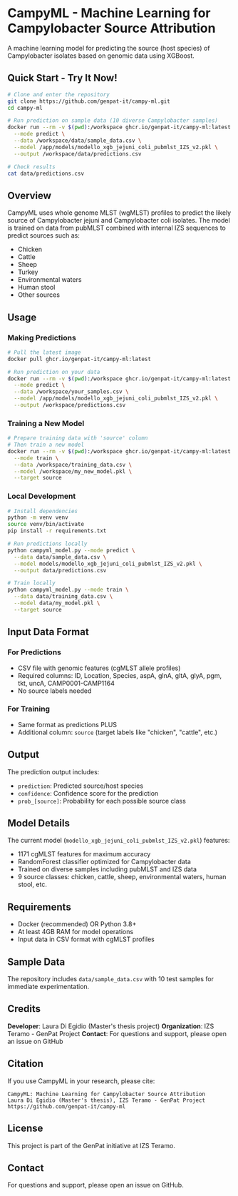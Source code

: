 # CampyML - Machine Learning for Campylobacter Source Attribution

A machine learning model for predicting the source (host species) of Campylobacter isolates based on genomic data using XGBoost.

## Quick Start - Try It Now!

```bash
# Clone and enter the repository
git clone https://github.com/genpat-it/campy-ml.git
cd campy-ml

# Run prediction on sample data (10 diverse Campylobacter samples)
docker run --rm -v $(pwd):/workspace ghcr.io/genpat-it/campy-ml:latest \
  --mode predict \
  --data /workspace/data/sample_data.csv \
  --model /app/models/modello_xgb_jejuni_coli_pubmlst_IZS_v2.pkl \
  --output /workspace/data/predictions.csv

# Check results
cat data/predictions.csv
```

## Overview

CampyML uses whole genome MLST (wgMLST) profiles to predict the likely source of Campylobacter jejuni and Campylobacter coli isolates. The model is trained on data from pubMLST combined with internal IZS sequences to predict sources such as:
- Chicken
- Cattle
- Sheep
- Turkey
- Environmental waters
- Human stool
- Other sources

## Usage

### Making Predictions

```bash
# Pull the latest image
docker pull ghcr.io/genpat-it/campy-ml:latest

# Run prediction on your data
docker run --rm -v $(pwd):/workspace ghcr.io/genpat-it/campy-ml:latest \
  --mode predict \
  --data /workspace/your_samples.csv \
  --model /app/models/modello_xgb_jejuni_coli_pubmlst_IZS_v2.pkl \
  --output /workspace/predictions.csv
```

### Training a New Model

```bash
# Prepare training data with 'source' column
# Then train a new model
docker run --rm -v $(pwd):/workspace ghcr.io/genpat-it/campy-ml:latest \
  --mode train \
  --data /workspace/training_data.csv \
  --model /workspace/my_new_model.pkl \
  --target source
```

### Local Development

```bash
# Install dependencies
python -m venv venv
source venv/bin/activate
pip install -r requirements.txt

# Run predictions locally
python campyml_model.py --mode predict \
  --data data/sample_data.csv \
  --model models/modello_xgb_jejuni_coli_pubmlst_IZS_v2.pkl \
  --output data/predictions.csv

# Train locally
python campyml_model.py --mode train \
  --data data/training_data.csv \
  --model data/my_model.pkl \
  --target source
```

## Input Data Format

### For Predictions
- CSV file with genomic features (cgMLST allele profiles)
- Required columns: ID, Location, Species, aspA, glnA, gltA, glyA, pgm, tkt, uncA, CAMP0001-CAMP1164
- No source labels needed

### For Training
- Same format as predictions PLUS
- Additional column: `source` (target labels like "chicken", "cattle", etc.)

## Output

The prediction output includes:
- `prediction`: Predicted source/host species
- `confidence`: Confidence score for the prediction
- `prob_[source]`: Probability for each possible source class

## Model Details

The current model (`modello_xgb_jejuni_coli_pubmlst_IZS_v2.pkl`) features:
- 1171 cgMLST features for maximum accuracy
- RandomForest classifier optimized for Campylobacter data
- Trained on diverse samples including pubMLST and IZS data
- 9 source classes: chicken, cattle, sheep, environmental waters, human stool, etc.

## Requirements

- Docker (recommended) OR Python 3.8+
- At least 4GB RAM for model operations
- Input data in CSV format with cgMLST profiles

## Sample Data

The repository includes `data/sample_data.csv` with 10 test samples for immediate experimentation.

## Credits

**Developer**: Laura Di Egidio (Master's thesis project)
**Organization**: IZS Teramo - GenPat Project
**Contact**: For questions and support, please open an issue on GitHub

## Citation

If you use CampyML in your research, please cite:
```
CampyML: Machine Learning for Campylobacter Source Attribution
Laura Di Egidio (Master's thesis), IZS Teramo - GenPat Project
https://github.com/genpat-it/campy-ml
```

## License

This project is part of the GenPat initiative at IZS Teramo.

## Contact

For questions and support, please open an issue on GitHub.